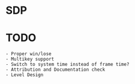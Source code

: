 # SDP

# TODO 
    - Proper win/lose
    - Multikey support
    - Switch to system time instead of frame time?
    - Attribution and Documentation check
    - Level Design